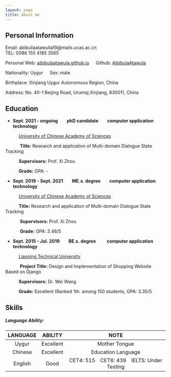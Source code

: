 ```yaml
---
layout: page
title: About me
---
```

## Personal Information

<div style="text-align: left"> Email: abibullaatawulla19@mails.ucas.ac.cn</div>        <a style="text-align: right"> TEL: 0086 155 4185 3565 </a>    

Personal Web: [aibibulaatawula.github.io](https://aibibulaatawula.github.io/)&ensp;&ensp;&ensp;Github: [AibibulaAtawula](https://www.github.com/AibibulaAtawula)

Nationality: Uygur&ensp;&ensp;&ensp;Sex: male        

Birthplace: Xinjiang Uygur Autonomous Region, China     

Address:  No. 40-1 Beijing Road, Urumqi,Xinjiang, 830011, China           

## Education

- **Sept. 2021 - ongoing&ensp;&ensp;&ensp;&ensp;phD candidate&ensp;&ensp;&ensp;&ensp;computer application technology**

&ensp;&ensp;&ensp;&ensp;&ensp;&ensp;[University of Chinese Academy of Sciences ](https://www.ucas.ac.cn)

&ensp;&ensp;&ensp;&ensp;&ensp;&ensp; **Title:** Research and application of Multi-domain Dialogue State Tracking

&ensp;&ensp;&ensp;&ensp;&ensp;&ensp;**Supervisors:**  Prof. Xi Zhou

&ensp;&ensp;&ensp;&ensp;&ensp;&ensp;**Grade:**   GPA: -

- **Sept. 2019 - Sept. 2021&ensp;&ensp;&ensp;&ensp;ME.s. degree&ensp;&ensp;&ensp;&ensp;computer application technology**                 

&ensp;&ensp;&ensp;&ensp;&ensp;&ensp;[University of Chinese Academy of Sciences ](https://www.ucas.ac.cn/)

&ensp;&ensp;&ensp;&ensp;&ensp;&ensp;**Title:** Research and application of Multi-domain Dialogue State Tracking

&ensp;&ensp;&ensp;&ensp;&ensp;&ensp; **Supervisors:**  Prof. Xi Zhou

&ensp;&ensp;&ensp;&ensp;&ensp;&ensp; **Grade:**   GPA: 3.48/5

- **Sept. 2015 - Jul. 2019&ensp;&ensp;&ensp;&ensp;BE.s. degree &ensp;&ensp;&ensp;&ensp; computer application technology**       

&ensp;&ensp;&ensp;&ensp;&ensp;&ensp;[Liaoning Technical University ](https://www.lntu.edu.cn)

&ensp;&ensp;&ensp;&ensp;&ensp;&ensp; **Project Title:** Design and Implementation of Shopping Website Based on Django

&ensp;&ensp;&ensp;&ensp;&ensp;&ensp;**Supervisors:**  Dr. Wei Wang

&ensp;&ensp;&ensp;&ensp;&ensp;&ensp;**Grade:**   Excellent (Ranked 1th.  among 150 students, GPA: 3.35/5

## Skills

##### Language Ability:

| LANGUAGE |  ABILITY  |                             NOTE                             |
| :------: | :-------: | :----------------------------------------------------------: |
|  Uygur   | Excellent |                        Mother Tongue                         |
| Chinese  | Excellent |                      Education Language                      |
| English  |   Good    | CET4: 515&ensp;&ensp;CET6: 439&ensp;&ensp;IELTS: Under Testing |



